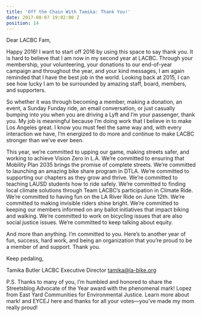 ```yaml
---
title: 'Off the Chain With Tamika: Thank You!'
date: 2017-08-07 19:02:00 Z
position: 14
---
```


Dear LACBC Fam,

Happy 2016! I want to start off 2016 by using this space to say thank you. It is hard to believe that I am now in my second year at LACBC. Through your membership, your volunteering, your donations to our end-of-year campaign and throughout the year, and your kind messages, I am again reminded that I have the best job in the world. Looking back at 2015, I can see how lucky I am to be surrounded by amazing staff, board, members, and supporters.

So whether it was through becoming a member, making a donation, an event, a Sunday Funday ride, an email conversation, or just casually bumping into you when you are driving a Lyft and I’m your passenger, thank you. My job is meaningful because I’m doing work that I believe in to make Los Angeles great. I know you must feel the same way and, with every interaction we have, I’m energized to do more and continue to make LACBC stronger than we’ve ever been.

This year, we’re committed to upping our game, making streets safer, and working to achieve Vision Zero in L.A. We’re committed to ensuring that Mobility Plan 2035 brings the promise of complete streets. We’re committed to launching an amazing bike share program in DTLA. We’re committed to supporting our chapters as they grow and thrive. We’re committed to teaching LAUSD students how to ride safely. We’re committed to finding local climate solutions through Team LACBC’s participation in Climate Ride. We’re committed to having fun on the LA River Ride on June 12th. We’re committed to making invisible riders shine bright. We’re committed to keeping our members informed on any ballot initiatives that impact biking and walking. We’re committed to work on bicycling issues that are also social justice issues. We’re committed to keep talking about equity.

And more than anything. I’m committed to you. Here’s to another year of fun, success, hard work, and being an organization that you’re proud to be a member of and support. Thank you.

Keep pedaling,

Tamika Butler
LACBC Executive Director
tamika@la-bike.org

P.S. Thanks to many of you, I’m humbled and honored to share the Streetsblog Advocate of the Year award with the phenomenal mark! Lopez from East Yard Communities for Environmental Justice. Learn more about mark! and EYCEJ here and thanks for all your votes—you’ve made my mom really proud!